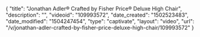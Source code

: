 {
    "title": "Jonathan Adler&reg; Crafted by Fisher Price&reg; Deluxe High Chair",
    "description": "",
    "videoid": "109993572",
    "date_created": "1502523483",
    "date_modified": "1504247454",
    "type": "captivate",
    "layout": "video",
    "url": "\/v\/jonathan-adler-crafted-by-fisher-price-deluxe-high-chair\/109993572"
}